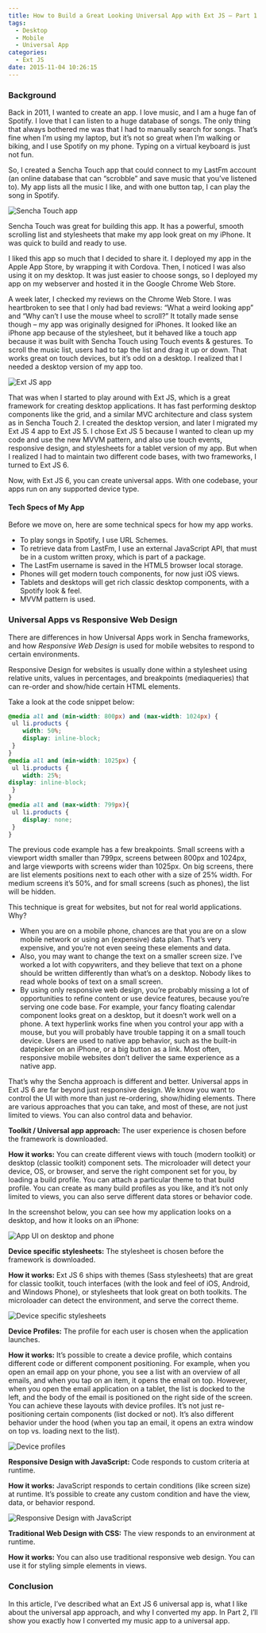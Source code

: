 ```yaml
---
title: How to Build a Great Looking Universal App with Ext JS – Part 1
tags:
  - Desktop
  - Mobile
  - Universal App
categories:
  - Ext JS
date: 2015-11-04 10:26:15
---
```


### Background

Back in 2011, I wanted to create an app. I love music, and I am a huge fan of Spotify. I love that I can listen to a huge database of songs. The only thing that always bothered me was that I had to manually search for songs. That’s fine when I’m using my laptop, but it’s not so great when I’m walking or biking, and I use Spotify on my phone. Typing on a virtual keyboard is just not fun.

So, I created a Sencha Touch app that could connect to my LastFm account (an online database that can “scrobble” and save music that you’ve listened to). My app lists all the music I like, and with one button tap, I can play the song in Spotify.

<!--more-->

![Sencha Touch app](/images/build-universal-app-img1.png)

Sencha Touch was great for building this app. It has a powerful, smooth scrolling list and stylesheets that make my app look great on my iPhone. It was quick to build and ready to use.

I liked this app so much that I decided to share it. I deployed my app in the Apple App Store, by wrapping it with Cordova. Then, I noticed I was also using it on my desktop. It was just easier to choose songs, so I deployed my app on my webserver and hosted it in the Google Chrome Web Store.

A week later, I checked my reviews on the Chrome Web Store. I was heartbroken to see that I only had bad reviews: “What a weird looking app” and “Why can’t I use the mouse wheel to scroll?” It totally made sense though – my app was originally designed for iPhones. It looked like an iPhone app because of the stylesheet, but it behaved like a touch app because it was built with Sencha Touch using Touch events & gestures. To scroll the music list, users had to tap the list and drag it up or down. That works great on touch devices, but it’s odd on a desktop. I realized that I needed a desktop version of my app too.

![Ext JS app](/images/build-universal-app-img2.png)

That was when I started to play around with Ext JS, which is a great framework for creating desktop applications. It has fast performing desktop components like the grid, and a similar MVC architecture and class system as in Sencha Touch 2. I created the desktop version, and later I migrated my Ext JS 4 app to Ext JS 5. I chose Ext JS 5 because I wanted to clean up my code and use the new MVVM pattern, and also use touch events, responsive design, and stylesheets for a tablet version of my app. But when I realized I had to maintain two different code bases, with two frameworks, I turned to Ext JS 6.

Now, with Ext JS 6, you can create universal apps. With one codebase, your apps run on any supported device type.

#### Tech Specs of My App

Before we move on, here are some technical specs for how my app works.

*   To play songs in Spotify, I use URL Schemes.
*   To retrieve data from LastFm, I use an external JavaScript API, that must be in a custom written proxy, which is part of a package.
*   The LastFm username is saved in the HTML5 browser local storage.
*   Phones will get modern touch components, for now just iOS views.
*   Tablets and desktops will get rich classic desktop components, with a Spotify look & feel.
*   MVVM pattern is used.

### Universal Apps vs Responsive Web Design

There are differences in how Universal Apps work in Sencha frameworks, and how _Responsive Web Design_ is used for mobile websites to respond to certain environments.

Responsive Design for websites is usually done within a stylesheet using relative units, values in percentages, and breakpoints (mediaqueries) that can re-order and show/hide certain HTML elements.

Take a look at the code snippet below:

``` Scss
@media all and (min-width: 800px) and (max-width: 1024px) {
 ul li.products {
    width: 50%;
    display: inline-block;
 }
}
@media all and (min-width: 1025px) {
 ul li.products {
    width: 25%;
display: inline-block;
 }
}
@media all and (max-width: 799px){
 ul li.products {
    display: none;
 }
}
```

The previous code example has a few breakpoints. Small screens with a viewport width smaller than 799px, screens between 800px and 1024px, and large viewports with screens wider than 1025px. On big screens, there are list elements positions next to each other with a size of 25% width. For medium screens it’s 50%, and for small screens (such as phones), the list will be hidden.

This technique is great for websites, but not for real world applications. Why?

*   When you are on a mobile phone, chances are that you are on a slow mobile network or using an (expensive) data plan. That’s very expensive, and you’re not even seeing these elements and data.
*   Also, you may want to change the text on a smaller screen size. I’ve worked a lot with copywriters, and they believe that text on a phone should be written differently than what’s on a desktop. Nobody likes to read whole books of text on a small screen.
*   By using only responsive web design, you’re probably missing a lot of opportunities to refine content or use device features, because you’re serving one code base. For example, your fancy floating calendar component looks great on a desktop, but it doesn’t work well on a phone. A text hyperlink works fine when you control your app with a mouse, but you will probably have trouble tapping it on a small touch device. Users are used to native app behavior, such as the built-in datepicker on an iPhone, or a big button as a link. Most often, responsive mobile websites don’t deliver the same experience as a native app.

That’s why the Sencha approach is different and better. Universal apps in Ext JS 6 are far beyond just responsive design. We know you want to control the UI with more than just re-ordering, show/hiding elements. There are various approaches that you can take, and most of these, are not just limited to views. You can also control data and behavior.

**Toolkit / Universal app approach:** The user experience is chosen before the framework is downloaded.

**How it works:** You can create different views with touch (modern toolkit) or desktop (classic toolkit) component sets. The microloader will detect your device, OS, or browser, and serve the right component set for you, by loading a build profile. You can attach a particular theme to that build profile. You can create as many build profiles as you like, and it’s not only limited to views, you can also serve different data stores or behavior code.

In the screenshot below, you can see how my application looks on a desktop, and how it looks on an iPhone:

![App UI on desktop and phone](/images/build-universal-app-img3.png)

**Device specific stylesheets:** The stylesheet is chosen before the framework is downloaded.

**How it works:** Ext JS 6 ships with themes (Sass stylesheets) that are great for classic toolkit, touch interfaces (with the look and feel of iOS, Android, and Windows Phone), or stylesheets that look great on both toolkits. The microloader can detect the environment, and serve the correct theme.

![Device specific stylesheets](/images/build-universal-app-img4.png)

**Device Profiles:** The profile for each user is chosen when the application launches.

**How it works:** It’s possible to create a device profile, which contains different code or different component positioning. For example, when you open an email app on your phone, you see a list with an overview of all emails, and when you tap on an item, it opens the email on top. However, when you open the email application on a tablet, the list is docked to the left, and the body of the email is positioned on the right side of the screen. You can achieve these layouts with device profiles. It’s not just re-positioning certain components (list docked or not). It’s also different behavior under the hood (when you tap an email, it opens an extra window on top vs. loading next to the list).

![Device profiles](/images/build-universal-app-img5.png)

**Responsive Design with JavaScript:** Code responds to custom criteria at runtime.

**How it works:** JavaScript responds to certain conditions (like screen size) at runtime. It’s possible to create any custom condition and have the view, data, or behavior respond.

![Responsive Design with JavaScript](/images/build-universal-app-img6.gif)

**Traditional Web Design with CSS:** The view responds to an environment at runtime.

**How it works:** You can also use traditional responsive web design. You can use it for styling simple elements in views.

### Conclusion

In this article, I’ve described what an Ext JS 6 universal app is, what I like about the universal app approach, and why I converted my app. In Part 2, I’ll show you exactly how I converted my music app to a universal app.